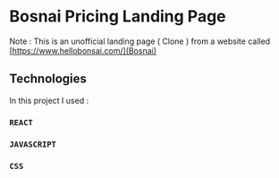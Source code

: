# Bosnai Pricing Landing Page

Note : This is an unofficial landing page ( Clone ) from a website called [https://www.hellobonsai.com/](Bosnai)

## Technologies

In this project I used :

### `REACT`

### `JAVASCRIPT`

### `CSS`
